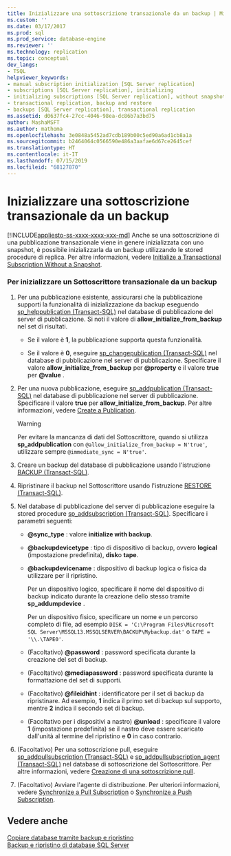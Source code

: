 ```yaml
---
title: Inizializzare una sottoscrizione transazionale da un backup | Microsoft Docs
ms.custom: ''
ms.date: 03/17/2017
ms.prod: sql
ms.prod_service: database-engine
ms.reviewer: ''
ms.technology: replication
ms.topic: conceptual
dev_langs:
- TSQL
helpviewer_keywords:
- manual subscription initialization [SQL Server replication]
- subscriptions [SQL Server replication], initializing
- initializing subscriptions [SQL Server replication], without snapshots
- transactional replication, backup and restore
- backups [SQL Server replication], transactional replication
ms.assetid: d0637fc4-27cc-4046-98ea-dc86b7a3bd75
author: MashaMSFT
ms.author: mathoma
ms.openlocfilehash: 3e0848a5452ad7cdb189b00c5ed90a6ad1cb8a1a
ms.sourcegitcommit: b2464064c0566590e486a3aafae6d67ce2645cef
ms.translationtype: HT
ms.contentlocale: it-IT
ms.lasthandoff: 07/15/2019
ms.locfileid: "68127870"
---
```

# <a name="initialize-a-transactional-subscription-from-a-backup"></a>Inizializzare una sottoscrizione transazionale da un backup
[!INCLUDE[appliesto-ss-xxxx-xxxx-xxx-md](../../includes/appliesto-ss-xxxx-xxxx-xxx-md.md)]
  Anche se una sottoscrizione di una pubblicazione transazionale viene in genere inizializzata con uno snapshot, è possibile inizializzarla da un backup utilizzando le stored procedure di replica. Per altre informazioni, vedere [Initialize a Transactional Subscription Without a Snapshot](../../relational-databases/replication/initialize-a-transactional-subscription-without-a-snapshot.md).  
  
### <a name="to-initialize-a-transactional-subscriber-from-a-backup"></a>Per inizializzare un Sottoscrittore transazionale da un backup  
  
1.  Per una pubblicazione esistente, assicurarsi che la pubblicazione supporti la funzionalità di inizializzazione da backup eseguendo [sp_helppublication &#40;Transact-SQL&#41;](../../relational-databases/system-stored-procedures/sp-helppublication-transact-sql.md) nel database di pubblicazione del server di pubblicazione. Si noti il valore di **allow_initialize_from_backup** nel set di risultati.  
  
    -   Se il valore è **1**, la pubblicazione supporta questa funzionalità.  
  
    -   Se il valore è **0**, eseguire [sp_changepublication &#40;Transact-SQL&#41;](../../relational-databases/system-stored-procedures/sp-changepublication-transact-sql.md) nel database di pubblicazione nel server di pubblicazione. Specificare il valore **allow_initialize_from_backup** per **@property** e il valore **true** per **@value** .  
  
2.  Per una nuova pubblicazione, eseguire [sp_addpublication &#40;Transact-SQL&#41;](../../relational-databases/system-stored-procedures/sp-addpublication-transact-sql.md) nel database di pubblicazione nel server di pubblicazione. Specificare il valore **true** per **allow_initialize_from_backup**. Per altre informazioni, vedere [Create a Publication](../../relational-databases/replication/publish/create-a-publication.md).  
  
    > [!WARNING]  
    >  Per evitare la mancanza di dati del Sottoscrittore, quando si utilizza **sp_addpublication** con `@allow_initialize_from_backup = N'true'`, utilizzare sempre `@immediate_sync = N'true'`.  
  
3.  Creare un backup del database di pubblicazione usando l'istruzione [BACKUP &#40;Transact-SQL&#41;](../../t-sql/statements/backup-transact-sql.md).  
  
4.  Ripristinare il backup nel Sottoscrittore usando l'istruzione [RESTORE &#40;Transact-SQL&#41;](../../t-sql/statements/restore-statements-transact-sql.md).  
  
5.  Nel database di pubblicazione del server di pubblicazione eseguire la stored procedure [sp_addsubscription &#40;Transact-SQL&#41;](../../relational-databases/system-stored-procedures/sp-addsubscription-transact-sql.md). Specificare i parametri seguenti:  
  
    -   **@sync_type** : valore **initialize with backup**.  
  
    -   **@backupdevicetype** : tipo di dispositivo di backup, ovvero **logical** (impostazione predefinita), **disk**o **tape**.  
  
    -   **@backupdevicename** : dispositivo di backup logica o fisica da utilizzare per il ripristino.  
  
         Per un dispositivo logico, specificare il nome del dispositivo di backup indicato durante la creazione dello stesso tramite **sp_addumpdevice** .  
  
         Per un dispositivo fisico, specificare un nome e un percorso completo di file, ad esempio `DISK = 'C:\Program Files\Microsoft SQL Server\MSSQL13.MSSQLSERVER\BACKUP\Mybackup.dat'` o `TAPE = '\\.\TAPE0'`.  
  
    -   (Facoltativo) **@password** : password specificata durante la creazione del set di backup.  
  
    -   (Facoltativo) **@mediapassword** : password specificata durante la formattazione del set di supporti.  
  
    -   (Facoltativo) **@fileidhint** : identificatore per il set di backup da ripristinare. Ad esempio, **1** indica il primo set di backup sul supporto, mentre **2** indica il secondo set di backup.  
  
    -   (Facoltativo per i dispositivi a nastro) **@unload** : specificare il valore **1** (impostazione predefinita) se il nastro deve essere scaricato dall'unità al termine del ripristino e **0** in caso contrario.  
  
6.  (Facoltativo) Per una sottoscrizione pull, eseguire [sp_addpullsubscription &#40;Transact-SQL&#41;](../../relational-databases/system-stored-procedures/sp-addpullsubscription-transact-sql.md) e [sp_addpullsubscription_agent &#40;Transact-SQL&#41;](../../relational-databases/system-stored-procedures/sp-addpullsubscription-agent-transact-sql.md) nel database di sottoscrizione del Sottoscrittore. Per altre informazioni, vedere [Creazione di una sottoscrizione pull](../../relational-databases/replication/create-a-pull-subscription.md).  
  
7.  (Facoltativo) Avviare l'agente di distribuzione. Per ulteriori informazioni, vedere [Synchronize a Pull Subscription](../../relational-databases/replication/synchronize-a-pull-subscription.md) o [Synchronize a Push Subscription](../../relational-databases/replication/synchronize-a-push-subscription.md).  
  
## <a name="see-also"></a>Vedere anche  
 [Copiare database tramite backup e ripristino](../../relational-databases/databases/copy-databases-with-backup-and-restore.md)   
 [Backup e ripristino di database SQL Server](../../relational-databases/backup-restore/back-up-and-restore-of-sql-server-databases.md)  
  
  
